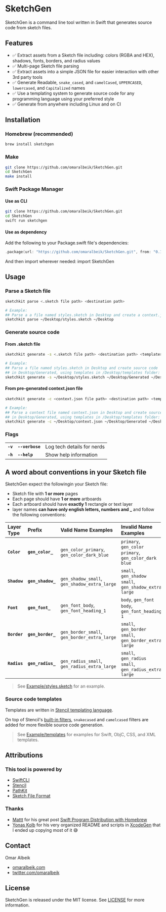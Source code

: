 # SketchGen

SketchGen is a command line tool written in Swift that generates source code from sketch files.

## Features

- ✅ Extract assets from a Sketch file including: colors (RGBA and HEX), shadows, fonts, borders, and radius values
- ✅ Multi-page Sketch file parsing
- ✅ Extract assets into a simple JSON file for easier interaction with other 3rd party tools
- ✅ Generate Readable, `snake_cased`, and `camelCased`, `UPPERCASED`, `lowercased`, and `Capitalized` names
- ✅ Use a templating system to generate source code for any programming language using your preferred style
- ✅ Generate from anywhere including Linux and on CI

## Installation

### Homebrew (recommended)

```sh
brew install sketchgen
```

### Make

```sh
git clone https://github.com/omaralbeik/SketchGen.git
cd SketchGen
make install
```

### Swift Package Manager

#### Use as CLI

```sh
git clone https://github.com/omaralbeik/SketchGen.git
cd SketchGen
swift run sketchgen
```

#### Use as dependency

Add the following to your Package.swift file's dependencies:

```swift
.package(url: "https://github.com/omaralbeik/SketchGen.git", from: "0.1.0"),
```

And then import wherever needed: import SketchGen

## Usage

### Parse a Sketch file

```sh
sketchkit parse <.sketch file path> <destination path>

# Example:
## Parse a a file named styles.sketch in Desktop and create a context.json in Desktop
sketchkit parse ~/Desktop/styles.sketch ~/Desktop
```

### Generate source code

#### From .sketch file

```sh
sketchkit generate -s <.sketch file path> <destination path> <templates folder path>

# Example:
## Parse a file named styles.sketch in Desktop and create source code
## in Desktop/Generated, using templates in /Desktop/templates folder:
sketchkit generate -s ~/Desktop/styles.sketch ~/Desktop/Generated ~/Desktop/templates
```

#### From pre-generated context.json file

```sh
sketchkit generate -c <context.json file path> <destination path> <templates folder path>

# Example:
## Parse a context file named context.json in Desktop and create source code
## in Desktop/Generated, using templates in /Desktop/templates folder:
sketchkit generate -c ~/Desktop/context.json ~/Desktop/Generated ~/Desktop/templates
```

### Flags

|          |                 |                            |
|:---------|:----------------|:---------------------------|
| **`-v`** | **`--verbose`** | Log tech details for nerds |
| **`-h`** | **`--help`**    | Show help information      |

## A word about conventions in your Sketch file

SketchGen expect the followingin your Sketch file:

- Sketch file with **1 or more** pages
- Each page should have **1 or more** artboards
- Each artboard should have **exactly 1** rectangle or text layer
- layer names **can have only english letters, numbers and _** and follow the following conventions:

| Layer Type   | Prefix            | Valid Name Examples                          | Invalid Name Examples                                 |
|:-------------|:------------------|:---------------------------------------------|:------------------------------------------------------|
| **`Color`**  | **`gen_color_`**  | `gen_color_primary`, `gen_color_dark_blue`   | `primary`, `gen_color primary`, `gen_color_dark blue` |
| **`Shadow`** | **`gen_shadow_`** | `gen_shadow_small`, `gen_shadow_extra_large` | `small`, `gen_shadow small`, `gen_shadow_extra large` |
| **`Font`**   | **`gen_font_`**   | `gen_font_body`, `gen_font_heading_1`        | `body`, `gen_font body`, `gen_font_heading 1`         |
| **`Border`** | **`gen_border_`** | `gen_border_small`, `gen_border_extra_large` | `small`, `gen_border small`, `gen_border_extra large` |
| **`Radius`** | **`gen_radius_`** | `gen_radius_small`, `gen_radius_extra_large` | `small`, `gen_radius small`, `gen_radius_extra large` |

> See [Example/styles.sketch](https://github.com/omaralbeik/SketchGen/blob/master/Example/styles.sketch) for an example.

### Source code templates

Templates are written in [Stencil templating language](https://github.com/stencilproject/Stencil).

On top of Stencil's [built-in filters](http://stencil.fuller.li/en/latest/builtins.html#built-in-filters), `snakecased` and `camelcased` filters are added for more flexible source code generation.

> See [Example/templates](https://github.com/omaralbeik/SketchGen/tree/master/Example/templates) for examples for Swift, ObjC, CSS, and XML templates.

## Attributions

### This tool is powered by

- [SwiftCLI](https://github.com/jakeheis/SwiftCLI)
- [Stencil](https://github.com/stencilproject/Stencil)
- [PathKit](https://github.com/kylef/PathKit)
- [Sketch File Format](https://github.com/sketch-hq/sketch-file-format)

### Thanks

- [Mattt](https://twitter.com/mattt) for his great post [Swift Program Distribution with Homebrew](https://nshipster.com/homebrew/)
- [Yonas Kolb](https://github.com/yonaskolb) for his very organized README and scripts in [XcodeGen](https://github.com/yonaskolb/XcodeGen) that I ended up copying most of it 😅

## Contact

Omar Albeik

- [omaralbeik.com](https://omaralbeik.com)
- [twitter.com/omaralbeik](https://twitter.com/omaralbeik)

## License

SketchGen is released under the MIT license. See [LICENSE](https://github.com/omaralbeik/SketchGen/blob/master/LICENSE) for more information.
